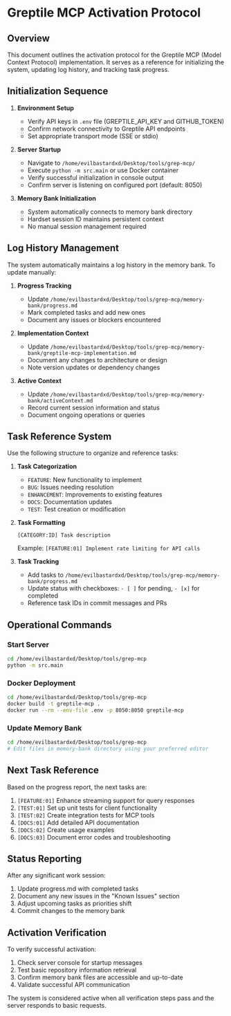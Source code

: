 # Greptile MCP Activation Protocol

## Overview
This document outlines the activation protocol for the Greptile MCP (Model Context Protocol) implementation. It serves as a reference for initializing the system, updating log history, and tracking task progress.

## Initialization Sequence

1. **Environment Setup**
   - Verify API keys in `.env` file (GREPTILE_API_KEY and GITHUB_TOKEN)
   - Confirm network connectivity to Greptile API endpoints
   - Set appropriate transport mode (SSE or stdio)

2. **Server Startup**
   - Navigate to `/home/evilbastardxd/Desktop/tools/grep-mcp/`
   - Execute `python -m src.main` or use Docker container
   - Verify successful initialization in console output
   - Confirm server is listening on configured port (default: 8050)

3. **Memory Bank Initialization**
   - System automatically connects to memory bank directory
   - Hardset session ID maintains persistent context
   - No manual session management required

## Log History Management

The system automatically maintains a log history in the memory bank. To update manually:

1. **Progress Tracking**
   - Update `/home/evilbastardxd/Desktop/tools/grep-mcp/memory-bank/progress.md`
   - Mark completed tasks and add new ones
   - Document any issues or blockers encountered

2. **Implementation Context**
   - Update `/home/evilbastardxd/Desktop/tools/grep-mcp/memory-bank/greptile-mcp-implementation.md`
   - Document any changes to architecture or design
   - Note version updates or dependency changes

3. **Active Context**
   - Update `/home/evilbastardxd/Desktop/tools/grep-mcp/memory-bank/activeContext.md`
   - Record current session information and status
   - Document ongoing operations or queries

## Task Reference System

Use the following structure to organize and reference tasks:

1. **Task Categorization**
   - `FEATURE`: New functionality to implement
   - `BUG`: Issues needing resolution
   - `ENHANCEMENT`: Improvements to existing features
   - `DOCS`: Documentation updates
   - `TEST`: Test creation or modification

2. **Task Formatting**
   ```
   [CATEGORY:ID] Task description
   ```
   Example: `[FEATURE:01] Implement rate limiting for API calls`

3. **Task Tracking**
   - Add tasks to `/home/evilbastardxd/Desktop/tools/grep-mcp/memory-bank/progress.md`
   - Update status with checkboxes: `- [ ]` for pending, `- [x]` for completed
   - Reference task IDs in commit messages and PRs

## Operational Commands

### Start Server
```bash
cd /home/evilbastardxd/Desktop/tools/grep-mcp
python -m src.main
```

### Docker Deployment
```bash
cd /home/evilbastardxd/Desktop/tools/grep-mcp
docker build -t greptile-mcp .
docker run --rm --env-file .env -p 8050:8050 greptile-mcp
```

### Update Memory Bank
```bash
cd /home/evilbastardxd/Desktop/tools/grep-mcp
# Edit files in memory-bank directory using your preferred editor
```

## Next Task Reference

Based on the progress report, the next tasks are:

1. `[FEATURE:01]` Enhance streaming support for query responses
2. `[TEST:01]` Set up unit tests for client functionality
3. `[TEST:02]` Create integration tests for MCP tools
4. `[DOCS:01]` Add detailed API documentation
5. `[DOCS:02]` Create usage examples
6. `[DOCS:03]` Document error codes and troubleshooting

## Status Reporting

After any significant work session:

1. Update progress.md with completed tasks
2. Document any new issues in the "Known Issues" section
3. Adjust upcoming tasks as priorities shift
4. Commit changes to the memory bank

## Activation Verification

To verify successful activation:

1. Check server console for startup messages
2. Test basic repository information retrieval
3. Confirm memory bank files are accessible and up-to-date
4. Validate successful API communication

The system is considered active when all verification steps pass and the server responds to basic requests.
